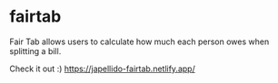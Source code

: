 # fairtab
Fair Tab allows users to calculate how much each person owes when splitting a bill.

Check it out :)
https://japellido-fairtab.netlify.app/

